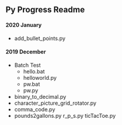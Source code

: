 ## Py Progress Readme

#### 2020 January

* add_bullet_points.py



#### 2019 December

* Batch Test
	* hello.bat
	* helloworld.py
	* pw.bat
	* pw.py
* binary_to_decimal.py
* character_picture_grid_rotator.py
* comma_code.py
* pounds2gallons.py
r_p_s.py
ticTacToe.py


